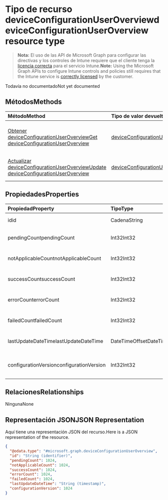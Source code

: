 # <a name="deviceconfigurationuseroverview-resource-type"></a><span data-ttu-id="6e0f8-101">Tipo de recurso deviceConfigurationUserOverview</span><span class="sxs-lookup"><span data-stu-id="6e0f8-101">deviceConfigurationUserOverview resource type</span></span>

> <span data-ttu-id="6e0f8-102">**Nota:** El uso de las API de Microsoft Graph para configurar las directivas y los controles de Intune requiere que el cliente tenga la [licencia correcta](https://go.microsoft.com/fwlink/?linkid=839381) para el servicio Intune.</span><span class="sxs-lookup"><span data-stu-id="6e0f8-102">**Note:** Using the Microsoft Graph APIs to configure Intune controls and policies still requires that the Intune service is [correctly licensed](https://go.microsoft.com/fwlink/?linkid=839381) by the customer.</span></span>

<span data-ttu-id="6e0f8-103">Todavía no documentado</span><span class="sxs-lookup"><span data-stu-id="6e0f8-103">Not yet documented</span></span>
## <a name="methods"></a><span data-ttu-id="6e0f8-104">Métodos</span><span class="sxs-lookup"><span data-stu-id="6e0f8-104">Methods</span></span>
|<span data-ttu-id="6e0f8-105">Método</span><span class="sxs-lookup"><span data-stu-id="6e0f8-105">Method</span></span>|<span data-ttu-id="6e0f8-106">Tipo de valor devuelto</span><span class="sxs-lookup"><span data-stu-id="6e0f8-106">Return Type</span></span>|<span data-ttu-id="6e0f8-107">Descripción</span><span class="sxs-lookup"><span data-stu-id="6e0f8-107">Description</span></span>|
|:---|:---|:---|
|[<span data-ttu-id="6e0f8-108">Obtener deviceConfigurationUserOverview</span><span class="sxs-lookup"><span data-stu-id="6e0f8-108">Get deviceConfigurationUserOverview</span></span>](../api/intune_deviceconfig_deviceconfigurationuseroverview_get.md)|[<span data-ttu-id="6e0f8-109">deviceConfigurationUserOverview</span><span class="sxs-lookup"><span data-stu-id="6e0f8-109">deviceConfigurationUserOverview</span></span>](../resources/intune_deviceconfig_deviceconfigurationuseroverview.md)|<span data-ttu-id="6e0f8-110">Lea las propiedades y las relaciones del objeto [deviceConfigurationUserOverview](../resources/intune_deviceconfig_deviceconfigurationuseroverview.md).</span><span class="sxs-lookup"><span data-stu-id="6e0f8-110">Read properties and relationships of the [deviceConfigurationUserOverview](../resources/intune_deviceconfig_deviceconfigurationuseroverview.md) object.</span></span>|
|[<span data-ttu-id="6e0f8-111">Actualizar deviceConfigurationUserOverview</span><span class="sxs-lookup"><span data-stu-id="6e0f8-111">Update deviceConfigurationUserOverview</span></span>](../api/intune_deviceconfig_deviceconfigurationuseroverview_update.md)|[<span data-ttu-id="6e0f8-112">deviceConfigurationUserOverview</span><span class="sxs-lookup"><span data-stu-id="6e0f8-112">deviceConfigurationUserOverview</span></span>](../resources/intune_deviceconfig_deviceconfigurationuseroverview.md)|<span data-ttu-id="6e0f8-113">Actualice las propiedades de un objeto [deviceConfigurationUserOverview](../resources/intune_deviceconfig_deviceconfigurationuseroverview.md).</span><span class="sxs-lookup"><span data-stu-id="6e0f8-113">Update the properties of a [deviceConfigurationUserOverview](../resources/intune_deviceconfig_deviceconfigurationuseroverview.md) object.</span></span>|

## <a name="properties"></a><span data-ttu-id="6e0f8-114">Propiedades</span><span class="sxs-lookup"><span data-stu-id="6e0f8-114">Properties</span></span>
|<span data-ttu-id="6e0f8-115">Propiedad</span><span class="sxs-lookup"><span data-stu-id="6e0f8-115">Property</span></span>|<span data-ttu-id="6e0f8-116">Tipo</span><span class="sxs-lookup"><span data-stu-id="6e0f8-116">Type</span></span>|<span data-ttu-id="6e0f8-117">Descripción</span><span class="sxs-lookup"><span data-stu-id="6e0f8-117">Description</span></span>|
|:---|:---|:---|
|<span data-ttu-id="6e0f8-118">id</span><span class="sxs-lookup"><span data-stu-id="6e0f8-118">id</span></span>|<span data-ttu-id="6e0f8-119">Cadena</span><span class="sxs-lookup"><span data-stu-id="6e0f8-119">String</span></span>|<span data-ttu-id="6e0f8-120">Clave de la entidad.</span><span class="sxs-lookup"><span data-stu-id="6e0f8-120">Key of the entity.</span></span>|
|<span data-ttu-id="6e0f8-121">pendingCount</span><span class="sxs-lookup"><span data-stu-id="6e0f8-121">pendingCount</span></span>|<span data-ttu-id="6e0f8-122">Int32</span><span class="sxs-lookup"><span data-stu-id="6e0f8-122">Int32</span></span>|<span data-ttu-id="6e0f8-123">Número de usuarios pendientes</span><span class="sxs-lookup"><span data-stu-id="6e0f8-123">Number of pending Users</span></span>|
|<span data-ttu-id="6e0f8-124">notApplicableCount</span><span class="sxs-lookup"><span data-stu-id="6e0f8-124">notApplicableCount</span></span>|<span data-ttu-id="6e0f8-125">Int32</span><span class="sxs-lookup"><span data-stu-id="6e0f8-125">Int32</span></span>|<span data-ttu-id="6e0f8-126">Número de usuarios no aplicables</span><span class="sxs-lookup"><span data-stu-id="6e0f8-126">Number of not applicable users.</span></span>|
|<span data-ttu-id="6e0f8-127">successCount</span><span class="sxs-lookup"><span data-stu-id="6e0f8-127">successCount</span></span>|<span data-ttu-id="6e0f8-128">Int32</span><span class="sxs-lookup"><span data-stu-id="6e0f8-128">Int32</span></span>|<span data-ttu-id="6e0f8-129">Número de usuarios correctos</span><span class="sxs-lookup"><span data-stu-id="6e0f8-129">Number of succeeded Users</span></span>|
|<span data-ttu-id="6e0f8-130">errorCount</span><span class="sxs-lookup"><span data-stu-id="6e0f8-130">errorCount</span></span>|<span data-ttu-id="6e0f8-131">Int32</span><span class="sxs-lookup"><span data-stu-id="6e0f8-131">Int32</span></span>|<span data-ttu-id="6e0f8-132">Número de usuarios con error</span><span class="sxs-lookup"><span data-stu-id="6e0f8-132">Number of error Users</span></span>|
|<span data-ttu-id="6e0f8-133">failedCount</span><span class="sxs-lookup"><span data-stu-id="6e0f8-133">failedCount</span></span>|<span data-ttu-id="6e0f8-134">Int32</span><span class="sxs-lookup"><span data-stu-id="6e0f8-134">Int32</span></span>|<span data-ttu-id="6e0f8-135">Número de usuarios erróneos</span><span class="sxs-lookup"><span data-stu-id="6e0f8-135">Number of failed Users</span></span>|
|<span data-ttu-id="6e0f8-136">lastUpdateDateTime</span><span class="sxs-lookup"><span data-stu-id="6e0f8-136">lastUpdateDateTime</span></span>|<span data-ttu-id="6e0f8-137">DateTimeOffset</span><span class="sxs-lookup"><span data-stu-id="6e0f8-137">DateTimeOffset</span></span>|<span data-ttu-id="6e0f8-138">Última hora de actualización</span><span class="sxs-lookup"><span data-stu-id="6e0f8-138">Last update time</span></span>|
|<span data-ttu-id="6e0f8-139">configurationVersion</span><span class="sxs-lookup"><span data-stu-id="6e0f8-139">configurationVersion</span></span>|<span data-ttu-id="6e0f8-140">Int32</span><span class="sxs-lookup"><span data-stu-id="6e0f8-140">Int32</span></span>|<span data-ttu-id="6e0f8-141">Versión de la directiva para esa información general</span><span class="sxs-lookup"><span data-stu-id="6e0f8-141">Version of the policy for that overview</span></span>|

## <a name="relationships"></a><span data-ttu-id="6e0f8-142">Relaciones</span><span class="sxs-lookup"><span data-stu-id="6e0f8-142">Relationships</span></span>
<span data-ttu-id="6e0f8-143">Ninguna</span><span class="sxs-lookup"><span data-stu-id="6e0f8-143">None</span></span>
## <a name="json-representation"></a><span data-ttu-id="6e0f8-144">Representación JSON</span><span class="sxs-lookup"><span data-stu-id="6e0f8-144">JSON Representation</span></span>
<span data-ttu-id="6e0f8-145">Aquí tiene una representación JSON del recurso.</span><span class="sxs-lookup"><span data-stu-id="6e0f8-145">Here is a JSON representation of the resource.</span></span>
<!--{
  "blockType": "resource",
  "keyProperty": "id",
  "baseType": "microsoft.graph.entity",
  "@odata.type": "microsoft.graph.deviceConfigurationUserOverview"
}-->
``` json
{
  "@odata.type": "#microsoft.graph.deviceConfigurationUserOverview",
  "id": "String (identifier)",
  "pendingCount": 1024,
  "notApplicableCount": 1024,
  "successCount": 1024,
  "errorCount": 1024,
  "failedCount": 1024,
  "lastUpdateDateTime": "String (timestamp)",
  "configurationVersion": 1024
}
```



